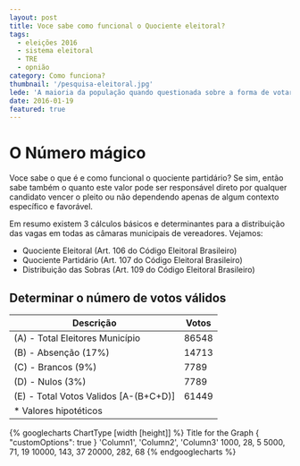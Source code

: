 ```yaml
---
layout: post
title: Voce sabe como funcional o Quociente eleitoral?
tags:
  - eleições 2016
  - sistema eleitoral
  - TRE
  - opnião
category: Como funciona?
thumbnail: '/pesquisa-eleitoral.jpg'
lede: 'A maioria da população quando questionada sobre a forma de votar, a resposta é : Eu não voto no partido eu voto na pessoa'
date: 2016-01-19
featured: true
---
```


# O Número mágico #

Voce sabe o que é e como funcional o quociente partidário? Se sim, então sabe também o quanto este valor pode ser responsável direto por qualquer candidato vencer o pleito ou não dependendo apenas de algum contexto específico e favorável.


Em resumo existem 3 cálculos básicos e determinantes para a distribuição das vagas em todas as câmaras municipais de vereadores. Vejamos:

- Quociente Eleitoral (Art. 106 do Código Eleitoral Brasileiro)
- Quociente Partidário (Art. 107 do Código Eleitoral Brasileiro)
- Distribuição das Sobras (Art. 109 do Código Eleitoral Brasileiro)

## Determinar o número de votos válidos ##

| Descrição | Votos |
|---------------------------------------|-------|
| (A) - Total Eleitores Município | 86548 |
| (B) - Absenção (17%) | 14713 |
| (C) - Brancos (9%) | 7789 |
| (D) - Nulos (3%) | 7789 |
| (E) - Total Votos Validos [A-(B+C+D)] | 61449 |
| * Valores hipotéticos |  |

{% googlecharts ChartType [width [height]] %}
  Title for the Graph
  { "customOptions": true }
  'Column1', 'Column2', 'Column3'
  1000, 28, 5
  5000, 71, 19
  10000, 143, 37
  20000, 282, 68
{% endgooglecharts %}
